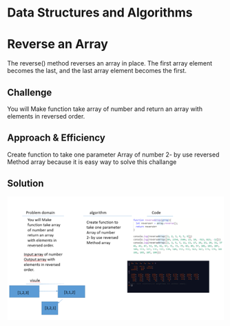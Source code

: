 # Data Structures and Algorithms

# Reverse an Array
The reverse() method reverses an array in place. The first array element becomes the last, and the last array element becomes the first.

## Challenge
You will Make function take array of number and return an array with elements in reversed order.


## Approach & Efficiency
Create function to take one parameter
Array of number 
2- by use reversed 
Method array 
because it is easy way to solve this challange 
## Solution

![](assets/arrayReverse.PNG)

